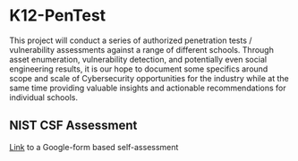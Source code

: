 # K12-PenTest

This project will conduct a series of authorized penetration tests / vulnerability assessments against a range of different schools. Through asset enumeration, vulnerability detection, and potentially  even social engineering results, it is our hope to document some specifics around scope and scale of Cybersecurity opportunities for the industry while at the same time providing valuable insights and actionable recommendations for individual schools.


## NIST CSF Assessment
[Link](https://forms.gle/NQZU7NcXwb3AdvAg7) to a Google-form based self-assessment
